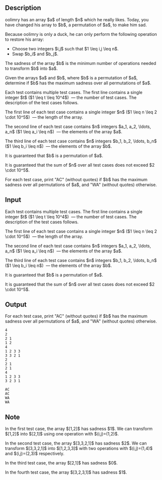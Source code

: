 ## Description

<div><p>oolimry has an array $a$ of length $n$ which he really likes. Today, you have changed his array to $b$, a permutation of $a$, to make him sad.</p><p>Because oolimry is only a duck, he can only perform the following operation to restore his array: </p><ul> <li> Choose two integers $i,j$ such that $1 \leq i,j \leq n$. </li><li> Swap $b_i$ and $b_j$. </li></ul><p>The <span class="tex-font-style-bf">sadness</span> of the array $b$ is the minimum number of operations needed to transform $b$ into $a$.</p><p>Given the arrays $a$ and $b$, where $b$ is a permutation of $a$, determine if $b$ has the maximum sadness over all permutations of $a$.</p></div><div class="input-specification"><p>Each test contains multiple test cases. The first line contains a single integer $t$ ($1 \leq t \leq 10^4$) &nbsp;— the number of test cases. The description of the test cases follows.</p><p>The first line of each test case contains a single integer $n$ ($1 \leq n \leq 2 \cdot 10^5$) &nbsp;— the length of the array.</p><p>The second line of each test case contains $n$ integers $a_1, a_2, \ldots, a_n$ ($1 \leq a_i \leq n$) &nbsp;— the elements of the array $a$.</p><p>The third line of each test case contains $n$ integers $b_1, b_2, \ldots, b_n$ ($1 \leq b_i \leq n$) &nbsp;— the elements of the array $b$.</p><p>It is guaranteed that $b$ is a permutation of $a$.</p><p>It is guaranteed that the sum of $n$ over all test cases does not exceed $2 \cdot 10^5$.</p></div><div class="output-specification"><p>For each test case, print "<span class="tex-font-style-tt">AC</span>" (without quotes) if $b$ has the maximum sadness over all permutations of $a$, and "<span class="tex-font-style-tt">WA</span>" (without quotes) otherwise.</p></div>

## Input

<p>Each test contains multiple test cases. The first line contains a single integer $t$ ($1 \leq t \leq 10^4$) &nbsp;— the number of test cases. The description of the test cases follows.</p><p>The first line of each test case contains a single integer $n$ ($1 \leq n \leq 2 \cdot 10^5$) &nbsp;— the length of the array.</p><p>The second line of each test case contains $n$ integers $a_1, a_2, \ldots, a_n$ ($1 \leq a_i \leq n$) &nbsp;— the elements of the array $a$.</p><p>The third line of each test case contains $n$ integers $b_1, b_2, \ldots, b_n$ ($1 \leq b_i \leq n$) &nbsp;— the elements of the array $b$.</p><p>It is guaranteed that $b$ is a permutation of $a$.</p><p>It is guaranteed that the sum of $n$ over all test cases does not exceed $2 \cdot 10^5$.</p>

## Output

<p>For each test case, print "<span class="tex-font-style-tt">AC</span>" (without quotes) if $b$ has the maximum sadness over all permutations of $a$, and "<span class="tex-font-style-tt">WA</span>" (without quotes) otherwise.</p>





```input1|2,3,4,8,9,10
4
2
2 1
1 2
4
1 2 3 3
3 3 2 1
2
2 1
2 1
4
1 2 3 3
3 2 3 1
```




```output1
AC
AC
WA
WA
```



## Note

<p>In the first test case, the array $[1,2]$ has sadness $1$. We can transform $[1,2]$ into $[2,1]$ using one operation with $(i,j)=(1,2)$.</p><p>In the second test case, the array $[3,3,2,1]$ has sadness $2$. We can transform $[3,3,2,1]$ into $[1,2,3,3]$ with two operations with $(i,j)=(1,4)$ and $(i,j)=(2,3)$ respectively.</p><p>In the third test case, the array $[2,1]$ has sadness $0$.</p><p>In the fourth test case, the array $[3,2,3,1]$ has sadness $1$.</p>
